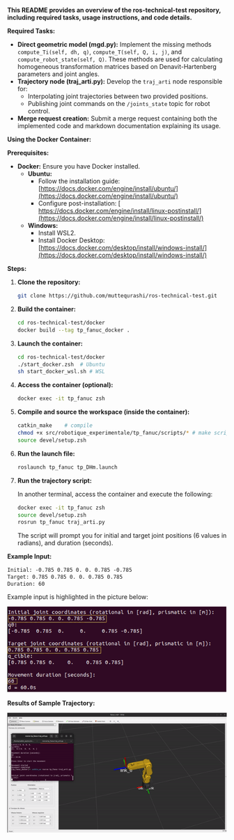 **This README provides an overview of the ros-technical-test repository, including required tasks, usage instructions, and code details.**

**Required Tasks:**

* **Direct geometric model (mgd.py):** Implement the missing methods `compute_Ti(self, dh, q)`, `compute_T(self, Q, i, j)`, and `compute_robot_state(self, Q)`. These methods are used for calculating homogeneous transformation matrices based on Denavit-Hartenberg parameters and joint angles.
* **Trajectory node (traj_arti.py):** Develop the `traj_arti` node responsible for:
    * Interpolating joint trajectories between two provided positions.
    * Publishing joint commands on the `/joints_state` topic for robot control.
* **Merge request creation:** Submit a merge request containing both the implemented code and markdown documentation explaining its usage.

**Using the Docker Container:**

**Prerequisites:**

* **Docker:** Ensure you have Docker installed. 
    * **Ubuntu:**
        * Follow the installation guide: [https://docs.docker.com/engine/install/ubuntu/](https://docs.docker.com/engine/install/ubuntu/)
        * Configure post-installation: [ https://docs.docker.com/engine/install/linux-postinstall/](https://docs.docker.com/engine/install/linux-postinstall/)
    * **Windows:**
        * Install WSL2.
        * Install Docker Desktop: [https://docs.docker.com/desktop/install/windows-install/](https://docs.docker.com/desktop/install/windows-install/)

**Steps:**

1. **Clone the repository:**

   ```bash
   git clone https://github.com/muttequrashi/ros-technical-test.git
   ```

2. **Build the container:**

   ```bash
   cd ros-technical-test/docker
   docker build --tag tp_fanuc_docker .
   ```

3. **Launch the container:**

   ```bash
   cd ros-technical-test/docker
   ./start_docker.zsh  # Ubuntu
   sh start_docker_wsl.sh # WSL
   ```

4. **Access the container (optional):**

   ```bash
   docker exec -it tp_fanuc zsh
   ```

5. **Compile and source the workspace (inside the container):**

   ```bash
   catkin_make    # compile
   chmod +x src/robotique_experimentale/tp_fanuc/scripts/* # make scripts executable
   source devel/setup.zsh
   ```

6. **Run the launch file:**

   ```bash
   roslaunch tp_fanuc tp_DHm.launch
   ```

7. **Run the trajectory script:**

   In another terminal, access the container and execute the following:

   ```bash
   docker exec -it tp_fanuc zsh
   source devel/setup.zsh
   rosrun tp_fanuc traj_arti.py
   ```

   The script will prompt you for initial and target joint positions (6 values in radians), and duration (seconds).

**Example Input:**

```
Initial: -0.785 0.785 0. 0. 0.785 -0.785
Target: 0.785 0.785 0. 0. 0.785 0.785
Duration: 60
```
Example input is highlighted in the picture below:

![alt text](images/input.png)

**Results of Sample Trajectory:**

![alt text](images/result.gif)
